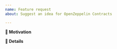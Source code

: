 ```yaml
---
name: Feature request
about: Suggest an idea for OpenZeppelin Contracts

---
```


**🧐 Motivation**
<!-- Is your feature request related to a specific problem? Is it just a crazy idea? Tell us about it! -->

**📝 Details**
<!-- Please describe your feature request in detail. -->

<!-- Make sure that you have reviewed the OpenZeppelin Contracts Contributor Guidelines. -->
<!-- https://github.com/karega/openzeppelin-contracts/blob/master/CONTRIBUTING.md -->
